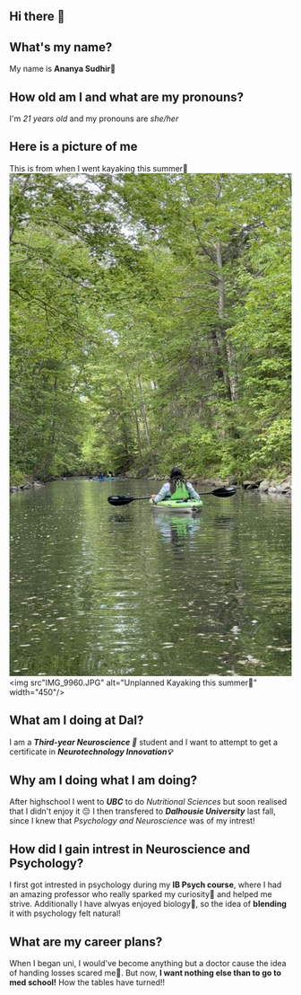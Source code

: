 ## Hi there 👋

## What's my name?
My name is **Ananya Sudhir🌻**

## How old am I and what are my pronouns? 
I'm *21 years old* and my pronouns are *she/her*

## Here is a picture of me 
This is from when I went kayaking this summer🛶 
![Unplanned Kayaking this summer🛶](IMG_9960.JPG)
<img src"IMG_9960.JPG" alt="Unplanned Kayaking this summer🛶" width="450"/>

## What am I doing at Dal?
I am a ***Third-year Neuroscience 🧠*** student and I want to attempt to get a certificate in ***Neurotechnology Innovation💡***

## Why am I doing what I am doing?
After highschool I went to ***UBC*** to do *Nutritional Sciences* but soon realised that I didn't enjoy it 😔
I then transfered to ***Dalhousie University*** last fall, since I knew that *Psychology and Neuroscience* was of my intrest! 

## How did I gain intrest in Neuroscience and Psychology? 
I first got intrested in psychology during my **IB Psych course**, where I had an amazing professor who really sparked my curiosity🧐 and helped me strive. Additionally I have alwyas enjoyed biology🧬, so the idea of **blending** it with psychology felt natural! 

## What are my career plans?
When I began uni, I would've become anything but a doctor cause the idea of handing losses scared me🫣. But now, **I want nothing else than to go to med school!** How the tables have turned!!